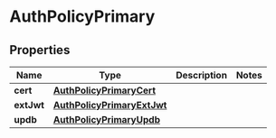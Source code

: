 

# AuthPolicyPrimary


## Properties

| Name | Type | Description | Notes |
|------------ | ------------- | ------------- | -------------|
|**cert** | [**AuthPolicyPrimaryCert**](AuthPolicyPrimaryCert.md) |  |  |
|**extJwt** | [**AuthPolicyPrimaryExtJwt**](AuthPolicyPrimaryExtJwt.md) |  |  |
|**updb** | [**AuthPolicyPrimaryUpdb**](AuthPolicyPrimaryUpdb.md) |  |  |




